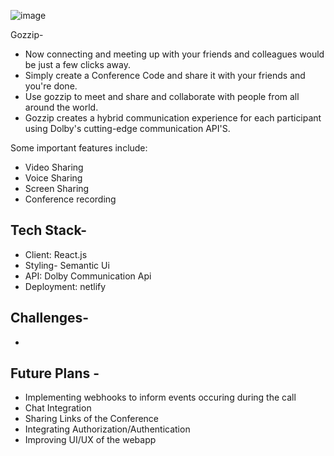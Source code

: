 ![image](https://user-images.githubusercontent.com/63864369/143850254-2d63691b-574a-47ff-9636-4b99b10b33ae.png)

Gozzip-
 - Now connecting and meeting up with your friends and colleagues would be just a few clicks away.
- Simply create a Conference Code and share it with your friends and you're done. 
- Use gozzip to meet and share and collaborate with people from all around the world.
- Gozzip creates a hybrid communication experience for each participant using Dolby's cutting-edge communication API'S.
 
Some important features include:
- Video Sharing
- Voice Sharing
- Screen Sharing
- Conference recording

## Tech Stack-
- Client: React.js
- Styling- Semantic Ui
- API: Dolby Communication Api
- Deployment: netlify

## Challenges-
- 

## Future Plans -
- Implementing webhooks to inform events occuring during the call
- Chat Integration
- Sharing Links of the Conference 
- Integrating Authorization/Authentication
- Improving UI/UX of the webapp


